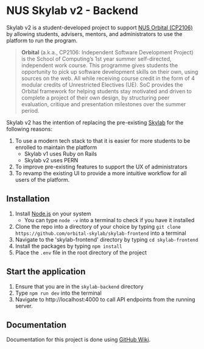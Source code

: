 # NUS Skylab v2 - Backend

Skylab v2 is a student-developed project to support [NUS Orbital (CP2106)](https://orbital.comp.nus.edu.sg/) by allowing students, advisers, mentors, and administrators to use the platform to run the program.

> **Orbital** (a.k.a., CP2106: Independent Software Development Project) is the School of Computing’s 1st year summer self-directed, independent work course. This programme gives students the opportunity to pick up software development skills on their own, using sources on the web. All while receiving course credit in the form of 4 modular credits of Unrestricted Electives (UE). SoC provides the Orbital framework for helping students stay motivated and driven to complete a project of their own design, by structuring peer evaluation, critique and presentation milestones over the summer period.

Skylab v2 has the intention of replacing the pre-existing [Skylab](https://nusskylab-dev.comp.nus.edu.sg/) for the following reasons:

1. To use a modern tech stack to that it is easier for more students to be enrolled to maintain the platform
   - Skylab v1 uses Ruby on Rails
   - Skylab v2 uses PERN
2. To improve pre-existing features to support the UX of administrators
3. To revamp the existing UI to provide a more intuitive workflow for all users of the platform.

## Installation

1. Install [Node.js](https://nodejs.org/en/) on your system
   - You can type `node -v` into a terminal to check if you have it installed
2. Clone the repo into a directory of your choice by typing `git clone https://github.com/orbital-skylab/skylab-frontend` into a terminal
3. Navigate to the 'skylab-frontend' directory by typing `cd skylab-frontend`
4. Install the packages by typing `npm install`
6. Place the `.env` file in the root directory of the project

## Start the application

1. Ensure that you are in the `skylab-backend` directory
2. Type `npm run dev` into the terminal
3. Navigate to http://localhost:4000 to call API endpoints from the running server.

## Documentation

Documentation for this project is done using [GitHub Wiki](https://github.com/orbital-skylab/skylab-backend/wiki). 
